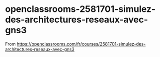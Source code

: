 # openclassrooms-2581701-simulez-des-architectures-reseaux-avec-gns3
From https://openclassrooms.com/fr/courses/2581701-simulez-des-architectures-reseaux-avec-gns3
